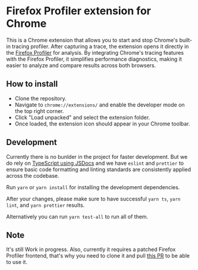 # Firefox Profiler extension for Chrome

This is a Chrome extension that allows you to start and stop Chrome's built-in
tracing profiler. After capturing a trace, the extension opens it directly in
the [Firefox Profiler](https://profiler.firefox.com/) for analysis. By
integrating Chrome's tracing features with the Firefox Profiler, it simplifies
performance diagnostics, making it easier to analyze and compare results across
both browsers.

## How to install

- Clone the repository.
- Navigate to `chrome://extensions/` and enable the developer mode on the top
  right corner.
- Click "Load unpacked" and select the extension folder.
- Once loaded, the extension icon should appear in your Chrome toolbar.

## Development

Currently there is no bunlder in the project for faster development. But we do
rely on [TypeScript using JSDocs](https://www.typescriptlang.org/docs/handbook/jsdoc-supported-types.html)
and we have `eslint` and `prettier` to ensure basic code formatting and linting
standards are consistently applied across the codebase.

Run `yarn` or `yarn install` for installing the development dependencies.

After your changes, please make sure to have successful `yarn ts`, `yarn lint`,
and `yarn prettier` results.

Alternatively you can run `yarn test-all` to run all of them.

## Note

It's still Work in progress. Also, currently it requires a patched Firefox
Profiler frontend, that's why you need to clone it and pull
[this PR](https://github.com/firefox-devtools/profiler/pull/5148) to be able
to use it.
